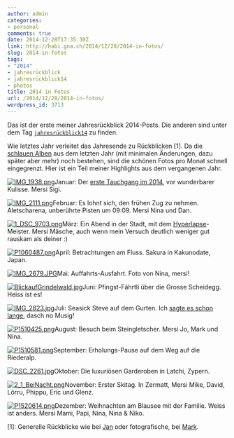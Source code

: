 ```yaml
---
author: admin
categories:
- personal
comments: true
date: 2014-12-28T17:35:30Z
link: http://habi.gna.ch/2014/12/28/2014-in-fotos/
slug: 2014-in-fotos
tags:
- "2014"
- jahresrückblick
- jahresrückblick14
- photos
title: 2014 in Fotos
url: /2014/12/28/2014-in-fotos/
wordpress_id: 3713
---
```


Das ist der erste meiner Jahresrückblick 2014-Posts.
Die anderen sind unter dem Tag [`jahresrückblick14`](http://habi.gna.ch/tag/jahresruckblick14) zu finden.

Wie letztes Jahr verleitet das Jahresende zu Rückblicken [1]. Da die [schlauen Alben](http://cl.ly/Z7En) aus dem letzten Jahr (mit minimalen Änderungen, dazu später aber mehr) noch bestehen, sind die schönen Fotos pro Monat schnell eingegrenzt. Hier ist ein Teil meiner Highlights aus dem vergangenen Jahr.

[![IMG_1938.png](http://habi.gna.ch/wp-content/uploads/2014/12/IMG_19382-1024x1024.png)](http://habi.gna.ch/wp-content/uploads/2014/12/IMG_19382.png)Januar: Der [erste Tauchgang im 2014](http://divelog.davidhaberthuer.ch/2014.01.11.chachelimärit.pdf), vor wunderbarer Kulisse. Mersi Sigi.

[![IMG_2111.png](http://habi.gna.ch/wp-content/uploads/2014/12/IMG_21112-1024x681.png)](http://habi.gna.ch/wp-content/uploads/2014/12/IMG_21112.png)Februar: Es lohnt sich, den frühen Zug zu nehmen. Aletscharena, unberührte Pisten um 09:09. Mersi Nina und Dan.

[![1_DSC_9703.png](http://habi.gna.ch/wp-content/uploads/2014/12/1_DSC_97032-1024x678.png)](http://habi.gna.ch/wp-content/uploads/2014/12/1_DSC_97032.png)März: Ein Abend in der Stadt, mit dem [Hyperlapse](https://vimeo.com/92014511)-Meister. Mersi Mäsche, auch wenn mein Versuch deutlich weniger gut rauskam als deiner :)

[![P1060487.png](http://habi.gna.ch/wp-content/uploads/2014/12/P10604872-768x1024.png)](http://habi.gna.ch/wp-content/uploads/2014/12/P10604872.png)April: Betrachtungen am Fluss. Sakura in Kakunodate, Japan.

[![IMG_2679.JPG](http://habi.gna.ch/wp-content/uploads/2014/12/IMG_26792.jpg)](http://habi.gna.ch/wp-content/uploads/2014/12/IMG_26792.jpg)Mai: Auffahrts-Ausfahrt. Foto von Nina, mersi!

[![BlickaufGrindelwald.jpg](http://habi.gna.ch/wp-content/uploads/2014/12/BlickaufGrindelwald2-1024x438.jpg)](http://habi.gna.ch/wp-content/uploads/2014/12/BlickaufGrindelwald2.jpg)Juni: Pfingst-Fährtli über die Grosse Scheidegg. Heiss ist es!

[![IMG_2823.jpg](http://habi.gna.ch/wp-content/uploads/2014/12/IMG_28231.jpg)](http://habi.gna.ch/wp-content/uploads/2014/12/IMG_28231.jpg)Juli: Seasick Steve auf dem Gurten. Ich [sagte es schon lange](http://www.last.fm/user/habi/library/music/Seasick+Steve), dasch no Musig!

[![P1510425.png](http://habi.gna.ch/wp-content/uploads/2014/12/P15104251-684x1024.png)](http://habi.gna.ch/wp-content/uploads/2014/12/P15104251.png)August: Besuch beim Steingletscher. Mersi Jo, Mark und Nina.

[![P1510581.png](http://habi.gna.ch/wp-content/uploads/2014/12/P15105811-684x1024.png)](http://habi.gna.ch/wp-content/uploads/2014/12/P15105811.png)September: Erholungs-Pause auf dem Weg auf die Riederalp.

[![DSC_2261.jpg](http://habi.gna.ch/wp-content/uploads/2014/12/DSC_22611-1024x558.jpg)](http://habi.gna.ch/wp-content/uploads/2014/12/DSC_22611.jpg)Oktober: Die luxuriösen Garderoben in Latchi, Zypern.

[![2_1_BeiNacht.png](http://habi.gna.ch/wp-content/uploads/2014/12/2_1_BeiNacht1-1024x590.png)](http://habi.gna.ch/wp-content/uploads/2014/12/2_1_BeiNacht1.png)November: Erster Skitag. In Zermatt, Mersi Mike, David, Lörru, Phippu, Eric und Glenz.

[![P1520614.png](http://habi.gna.ch/wp-content/uploads/2014/12/P15206141-1024x683.png)](http://habi.gna.ch/wp-content/uploads/2014/12/P15206141.png)Dezember: Weihnachten am Blausee mit der Familie. Weiss ist anders. Mersi Mami, Papi, Nina, Nina & Niko.

[1]: Generelle Rückblicke wie bei [Jan](http://pieceoplastic.com/index.php/6724/best-of-2014-the-jump-page) oder fotografische, bei [Mark](http://permanenttourist.ch/2014/12/review-of-2014).
